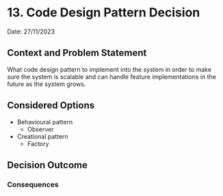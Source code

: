 # 13. Code Design Pattern Decision
Date: 27/11/2023
## Context and Problem Statement

What code design pattern to implement into the system in order to make sure the system is scalable and can handle feature implementations in the future as the system grows.

## Considered Options

* Behavioural pattern
   - Observer
* Creational pattern
  - Factory

## Decision Outcome



### Consequences

